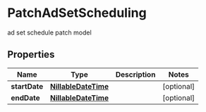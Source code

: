 

# PatchAdSetScheduling

ad set schedule patch model

## Properties

Name | Type | Description | Notes
------------ | ------------- | ------------- | -------------
**startDate** | [**NillableDateTime**](NillableDateTime.md) |  |  [optional]
**endDate** | [**NillableDateTime**](NillableDateTime.md) |  |  [optional]



